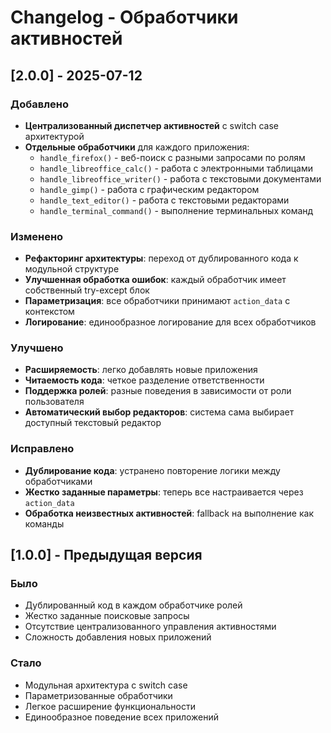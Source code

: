 # Changelog - Обработчики активностей

## [2.0.0] - 2025-07-12

### Добавлено
- **Централизованный диспетчер активностей** с switch case архитектурой
- **Отдельные обработчики** для каждого приложения:
  - `handle_firefox()` - веб-поиск с разными запросами по ролям
  - `handle_libreoffice_calc()` - работа с электронными таблицами
  - `handle_libreoffice_writer()` - работа с текстовыми документами
  - `handle_gimp()` - работа с графическим редактором
  - `handle_text_editor()` - работа с текстовыми редакторами
  - `handle_terminal_command()` - выполнение терминальных команд

### Изменено
- **Рефакторинг архитектуры**: переход от дублированного кода к модульной структуре
- **Улучшенная обработка ошибок**: каждый обработчик имеет собственный try-except блок
- **Параметризация**: все обработчики принимают `action_data` с контекстом
- **Логирование**: единообразное логирование для всех обработчиков

### Улучшено
- **Расширяемость**: легко добавлять новые приложения
- **Читаемость кода**: четкое разделение ответственности
- **Поддержка ролей**: разные поведения в зависимости от роли пользователя
- **Автоматический выбор редакторов**: система сама выбирает доступный текстовый редактор

### Исправлено
- **Дублирование кода**: устранено повторение логики между обработчиками
- **Жестко заданные параметры**: теперь все настраивается через `action_data`
- **Обработка неизвестных активностей**: fallback на выполнение как команды

## [1.0.0] - Предыдущая версия

### Было
- Дублированный код в каждом обработчике ролей
- Жестко заданные поисковые запросы
- Отсутствие централизованного управления активностями
- Сложность добавления новых приложений

### Стало
- Модульная архитектура с switch case
- Параметризованные обработчики
- Легкое расширение функциональности
- Единообразное поведение всех приложений 